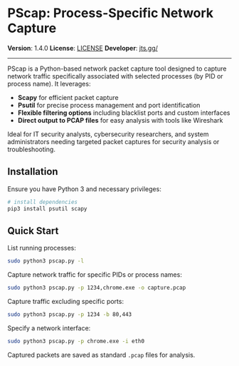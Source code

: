 # PScap: Process-Specific Network Capture

**Version**: 1.4.0
**License**: [LICENSE](https://r2.jts.gg/license)
**Developer**: [jts.gg/](https://jts.gg/)

---

PScap is a Python-based network packet capture tool designed to capture network traffic specifically associated with selected processes (by PID or process name). It leverages:

* **Scapy** for efficient packet capture
* **Psutil** for precise process management and port identification
* **Flexible filtering options** including blacklist ports and custom interfaces
* **Direct output to PCAP files** for easy analysis with tools like Wireshark

Ideal for IT security analysts, cybersecurity researchers, and system administrators needing targeted packet captures for security analysis or troubleshooting.

## Installation

Ensure you have Python 3 and necessary privileges:

```bash
# install dependencies
pip3 install psutil scapy
```

## Quick Start

List running processes:

```bash
sudo python3 pscap.py -l
```

Capture network traffic for specific PIDs or process names:

```bash
sudo python3 pscap.py -p 1234,chrome.exe -o capture.pcap
```

Capture traffic excluding specific ports:

```bash
sudo python3 pscap.py -p 1234 -b 80,443
```

Specify a network interface:

```bash
sudo python3 pscap.py -p chrome.exe -i eth0
```

Captured packets are saved as standard `.pcap` files for analysis.
